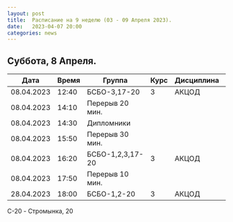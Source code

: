 ```yaml
---
layout: post
title:  Расписание на 9 неделю (03 - 09 Апреля 2023).
date:   2023-04-07 20:00
categories: news
---
```


## Суббота, 8 Апреля.

| Дата          | Время   | Группа               | Курс | Дисциплина  | Аудитория  | Материалы |
| ------------- | ------- | -------------------- | ---- | ----------- | ---------- | --------- |
|08.04.2023     |12:40    |БСБО-3,17-20          |3     |АКЦОД        |   328(С-20)|           |
|08.04.2023     |14:10    |Перерыв 20 мин.       |      |             |            |           |
|08.04.2023     |14:30    |Дипломники            |      |             |      (С-20)|           |
|08.04.2023     |15:50    |Перерыв 30 мин.       |      |             |            |           |
|08.04.2023     |16:20    |БСБО-1,2,3,17-20      |3     |АКЦОД        |   348(C-20)|           |
|08.04.2023     |17:50    |Перерыв 10 мин.       |      |             |            |           |
|28.04.2023     |18:00    |БСБО-1,2-20           |3     |АКЦОД        |   328(C-20)|           |

C-20 - Стромынка, 20

